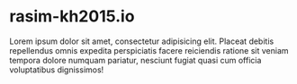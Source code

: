 # rasim-kh2015.io
Lorem ipsum dolor sit amet, consectetur adipisicing elit. Placeat debitis repellendus omnis expedita perspiciatis facere reiciendis ratione sit veniam tempora dolore numquam pariatur, nesciunt fugiat quasi cum officia voluptatibus dignissimos!
